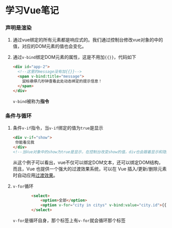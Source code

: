 # 学习Vue笔记

### 声明是渲染

1. 通过vue绑定的所有元素都是响应式的。我们通过控制台修改vue对象的中的值，对应的DOM元素的值也会变化。

2. 通过`v-bind`绑定DOM元素的属性，这是不用加`{{}}`，代码如下

   ```html
   <div id="app-2">
     <!--这里的message没有加{{}}-->
     <span v-bind:title="message">
       鼠标悬停几秒钟查看此处动态绑定的提示信息！
     </span>
   </div>
   ```

   `v-bind`被称为**指令**

### 条件与循环

1. 条件`v-if`指令，当`v-if`绑定的值为`true`是显示

   ```html
   <div v-if="show">
   	你能看见我
   </div>
   <!--当Vue对象中的show为true是显示，在控制台改变show的值，div也会跟着显示和隐藏-->
   ```

   从这个例子可以看出，vue不仅可以绑定DOM文本，还可以绑定DOM结构，而且，Vue 也提供一个强大的过渡效果系统，可以在 Vue 插入/更新/删除元素时自动应用[过渡效果](https://cn.vuejs.org/v2/guide/transitions.html)。

2. `v-for`循环

   ```html
           <select>
               <option>全部</option>
               <option v-for="city in citys" v-bind:value="city.id">{{city.cityName}}</option>
           </select>
   ```

   `v-for`是循环自身，那个标签上有`v-for`就会循环那个标签

   ​